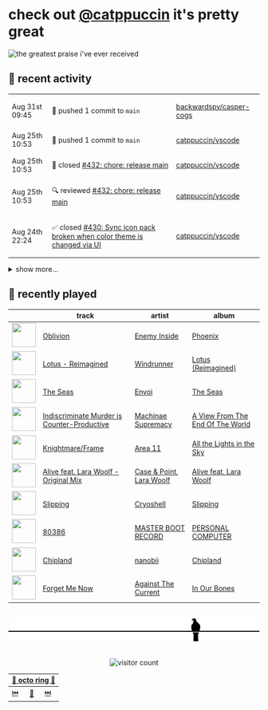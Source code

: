 # check out [@catppuccin](https://github.com/catppuccin) it's pretty great

![the greatest praise i've ever received](https://github.com/user-attachments/assets/ad888e4f-7a22-4eac-85a7-744eacd8eb46)

## 📅 recent activity

<!-- SCRIPT:REPLACE:GITHUB -->
<table>
<tbody>
<tr>
<td><span title='2024-08-31T09:45:03+00:00'>Aug 31st 09:45</span></td>
<td>

🚢 pushed 1 commit to `main`

</td>
<td>

[backwardspy/casper-cogs](https://github.com/backwardspy/casper-cogs)

</td>
</tr>
<tr>
<td><span title='2024-08-25T10:53:56+00:00'>Aug 25th 10:53</span></td>
<td>

🚢 pushed 1 commit to `main`

</td>
<td>

[catppuccin/vscode](https://github.com/catppuccin/vscode)

</td>
</tr>
<tr>
<td><span title='2024-08-25T10:53:56+00:00'>Aug 25th 10:53</span></td>
<td>

🎉 closed [#432: chore: release main](https://github.com/catppuccin/vscode/pull/432)

</td>
<td>

[catppuccin/vscode](https://github.com/catppuccin/vscode)

</td>
</tr>
<tr>
<td><span title='2024-08-25T10:53:52+00:00'>Aug 25th 10:53</span></td>
<td>

🔍 reviewed [#432: chore: release main](https://github.com/catppuccin/vscode/pull/432)

</td>
<td>

[catppuccin/vscode](https://github.com/catppuccin/vscode)

</td>
</tr>
<tr>
<td><span title='2024-08-24T22:24:02+00:00'>Aug 24th 22:24</span></td>
<td>

✅ closed [#430: Sync icon pack broken when color theme is changed via UI](https://github.com/catppuccin/vscode/issues/430)

</td>
<td>

[catppuccin/vscode](https://github.com/catppuccin/vscode)

</td>
</tr>
</tbody>
</table>

<details>
<summary>show more...</summary>
<table>
<tbody>
<tr>
<td><span title='2024-08-24T22:24:02+00:00'>Aug 24th 22:24</span></td>
<td>

✅ closed [#430: Sync icon pack broken when color theme is changed via UI](https://github.com/catppuccin/vscode/issues/430)

</td>
<td>

[catppuccin/vscode](https://github.com/catppuccin/vscode)

</td>
</tr>
<tr>
<td><span title='2024-08-24T22:24:02+00:00'>Aug 24th 22:24</span></td>
<td>

🚢 pushed 1 commit to `main`

</td>
<td>

[catppuccin/vscode](https://github.com/catppuccin/vscode)

</td>
</tr>
<tr>
<td><span title='2024-08-24T22:24:01+00:00'>Aug 24th 22:24</span></td>
<td>

🎉 closed [#431: Fix desync between icon pack and color theme](https://github.com/catppuccin/vscode/pull/431)

</td>
<td>

[catppuccin/vscode](https://github.com/catppuccin/vscode)

</td>
</tr>
<tr>
<td><span title='2024-08-24T22:19:26+00:00'>Aug 24th 22:19</span></td>
<td>

🔍 reviewed [#431: Fix desync between icon pack and color theme](https://github.com/catppuccin/vscode/pull/431)

</td>
<td>

[catppuccin/vscode](https://github.com/catppuccin/vscode)

</td>
</tr>
<tr>
<td><span title='2024-08-15T20:00:40+00:00'>Aug 15th 20:00</span></td>
<td>

🚢 pushed 1 commit to `main`

</td>
<td>

[catppuccin/python](https://github.com/catppuccin/python)

</td>
</tr>
<tr>
<td><span title='2024-08-15T20:00:40+00:00'>Aug 15th 20:00</span></td>
<td>

🎉 closed [#69: fix(scripts/build-gh-pages): add `code` selector for pygments styles](https://github.com/catppuccin/python/pull/69)

</td>
<td>

[catppuccin/python](https://github.com/catppuccin/python)

</td>
</tr>
<tr>
<td><span title='2024-08-15T20:00:34+00:00'>Aug 15th 20:00</span></td>
<td>

🔍 reviewed [#69: fix(scripts/build-gh-pages): add `code` selector for pygments styles](https://github.com/catppuccin/python/pull/69)

</td>
<td>

[catppuccin/python](https://github.com/catppuccin/python)

</td>
</tr>
<tr>
<td><span title='2024-08-07T11:53:51+00:00'>Aug 7th 11:53</span></td>
<td>

🚀 opened [#156: tradukoj(en): plifluigi iom el la anglaj frazoj](https://github.com/Esperanto/kurso-zagreba-metodo/pull/156)

</td>
<td>

[Esperanto/kurso-zagreba-metodo](https://github.com/Esperanto/kurso-zagreba-metodo)

</td>
</tr>
<tr>
<td><span title='2024-08-07T11:42:50+00:00'>Aug 7th 11:42</span></td>
<td>

🚢 pushed 1 commit to `en-tradukoj`

</td>
<td>

[backwardspy/kurso-zagreba-metodo](https://github.com/backwardspy/kurso-zagreba-metodo)

</td>
</tr>
<tr>
<td><span title='2024-07-23T16:14:32+00:00'>Jul 23rd 16:14</span></td>
<td>

🚢 pushed 1 commit to `main`

</td>
<td>

[catppuccin/python](https://github.com/catppuccin/python)

</td>
</tr>
<tr>
<td><span title='2024-07-23T16:14:32+00:00'>Jul 23rd 16:14</span></td>
<td>

🎉 closed [#63: chore(deps): update dependency pytest to v8.3.1](https://github.com/catppuccin/python/pull/63)

</td>
<td>

[catppuccin/python](https://github.com/catppuccin/python)

</td>
</tr>
<tr>
<td><span title='2024-07-23T16:14:27+00:00'>Jul 23rd 16:14</span></td>
<td>

🔍 reviewed [#63: chore(deps): update dependency pytest to v8.3.1](https://github.com/catppuccin/python/pull/63)

</td>
<td>

[catppuccin/python](https://github.com/catppuccin/python)

</td>
</tr>
<tr>
<td><span title='2024-07-23T16:14:20+00:00'>Jul 23rd 16:14</span></td>
<td>

🚢 pushed 1 commit to `main`

</td>
<td>

[catppuccin/python](https://github.com/catppuccin/python)

</td>
</tr>
</tbody>
</table>
</details>
<!-- SCRIPT:REPLACE:GITHUB -->

## 🎵 recently played

<!-- SCRIPT:REPLACE:SPOTIFY -->
| | track | artist | album |
| - | - | - | - |
| <img src="https://i.scdn.co/image/ab67616d00004851f1cb5ebc7735d60fa10b593b" width="48" height="48"> | [Oblivion](https://open.spotify.com/track/0xETlTD0Lp0IhIwxL4trYK) | [Enemy Inside](https://open.spotify.com/artist/4DX0ctdZRMWec9KCiigIXy) | [Phoenix](https://open.spotify.com/track/0xETlTD0Lp0IhIwxL4trYK) |
| <img src="https://i.scdn.co/image/ab67616d000048512e5b2ebb57dd286d0a0f0909" width="48" height="48"> | [Lotus - Reimagined](https://open.spotify.com/track/7DIH2EjA9mCdsVUegSniKm) | [Windrunner](https://open.spotify.com/artist/7GqHmgqt4wkWHZr8fcc9P7) | [Lotus (Reimagined)](https://open.spotify.com/track/7DIH2EjA9mCdsVUegSniKm) |
| <img src="https://i.scdn.co/image/ab67616d0000485149035b5bbd117b38790e8856" width="48" height="48"> | [The Seas](https://open.spotify.com/track/0FmlHusxT2iPoRyEiv2jdM) | [Envoi](https://open.spotify.com/artist/2Q3IDyXwjOClGoJKKmlaa1) | [The Seas](https://open.spotify.com/track/0FmlHusxT2iPoRyEiv2jdM) |
| <img src="https://i.scdn.co/image/ab67616d000048516549db795138dc2b76258712" width="48" height="48"> | [Indiscriminate Murder is Counter-Productive](https://open.spotify.com/track/6f21qMrjxjxQkMgxjEMn5o) | [Machinae Supremacy](https://open.spotify.com/artist/6cmp7ut7okJAgJOSaMAVf3) | [A View From The End Of The World](https://open.spotify.com/track/6f21qMrjxjxQkMgxjEMn5o) |
| <img src="https://i.scdn.co/image/ab67616d0000485122cfd1daab517361e7987929" width="48" height="48"> | [Knightmare/Frame](https://open.spotify.com/track/7ICQJPECy8842wCa6AfwCK) | [Area 11](https://open.spotify.com/artist/3jULn43a6xfzqleyeFjPIq) | [All the Lights in the Sky](https://open.spotify.com/track/7ICQJPECy8842wCa6AfwCK) |
| <img src="https://i.scdn.co/image/ab67616d000048514f4436c19c2947d19a76b0f4" width="48" height="48"> | [Alive feat. Lara Woolf - Original Mix](https://open.spotify.com/track/1Btdt8tgW5QatxnKlbaCk5) | [Case & Point](https://open.spotify.com/artist/1Bj395MP3AL2B6KouMzkFO), [Lara Woolf](https://open.spotify.com/artist/36VefBeYANvK4tJQVzmdtE) | [Alive feat. Lara Woolf](https://open.spotify.com/track/1Btdt8tgW5QatxnKlbaCk5) |
| <img src="https://i.scdn.co/image/ab67616d000048513d2fedd8fae46b28c7a80410" width="48" height="48"> | [Slipping](https://open.spotify.com/track/7piKVALJFj1tIGKI1E47FP) | [Cryoshell](https://open.spotify.com/artist/65jgj6SqhyQN9TEh5g0Unu) | [Slipping](https://open.spotify.com/track/7piKVALJFj1tIGKI1E47FP) |
| <img src="https://i.scdn.co/image/ab67616d00004851a71f0689de6b3774e6985e15" width="48" height="48"> | [80386](https://open.spotify.com/track/3CAhRvimHpgbFBv5RbgWQI) | [MASTER BOOT RECORD](https://open.spotify.com/artist/77s5NAGQbxu8oLstaqSwHE) | [PERSONAL COMPUTER](https://open.spotify.com/track/3CAhRvimHpgbFBv5RbgWQI) |
| <img src="https://i.scdn.co/image/ab67616d0000485105d6b49c83f01104fa15a9aa" width="48" height="48"> | [Chipland](https://open.spotify.com/track/7Hu6DiYww3koCvoNqm9Qt3) | [nanobii](https://open.spotify.com/artist/7mUsBZ6g6BbAu2MBU8Nsu3) | [Chipland](https://open.spotify.com/track/7Hu6DiYww3koCvoNqm9Qt3) |
| <img src="https://i.scdn.co/image/ab67616d000048519d92c1661f5a7784808fabdb" width="48" height="48"> | [Forget Me Now](https://open.spotify.com/track/7a4mTLsXkBfRrakiKQVCTQ) | [Against The Current](https://open.spotify.com/artist/6yhD1KjhLxIETFF7vIRf8B) | [In Our Bones](https://open.spotify.com/track/7a4mTLsXkBfRrakiKQVCTQ) |

<!-- SCRIPT:REPLACE:SPOTIFY -->

<br>

<div align="center">

<picture>
    <source media="(prefers-color-scheme: light)" srcset="assets/pigeon-light.svg">
    <source media="(prefers-color-scheme: dark)" srcset="assets/pigeon-dark.svg">
    <img alt="pigeon sitting on a wire" src="assets/pigeon-light.svg">
</picture>

<br>
<br>

![visitor count](https://profile-counter.glitch.me/backwardspy/count.svg)

<table>
    <thead>
        <th colspan="3"><a href="https://octo-ring.com">🐙 octo ring 🐙</a></th>
    </thead>
    <tbody>
        <td><a href="https://octo-ring.com/p/backwardspy/prev">⏮️</a></td>
        <td><a href="https://octo-ring.com/p/backwardspy/random">🔀</a></td>
        <td><a href="https://octo-ring.com/p/backwardspy/next">⏭️</a></td>
    </tbody>
</table>

</div>
